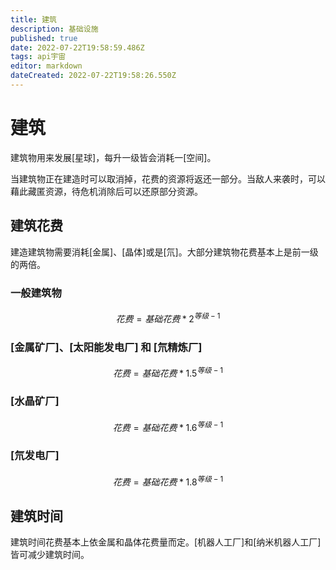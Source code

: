 ```yaml
---
title: 建筑
description: 基础设施
published: true
date: 2022-07-22T19:58:59.486Z
tags: api宇宙
editor: markdown
dateCreated: 2022-07-22T19:58:26.550Z
---
```


# 建筑
建筑物用来发展[星球]，每升一级皆会消耗一[空间]。

当建筑物正在建造时可以取消掉，花费的资源将返还一部分。当敌人来袭时，可以藉此藏匿资源，待危机消除后可以还原部分资源。

## 建筑花费

建造建筑物需要消耗[金属]、[晶体]或是[氘]。大部分建筑物花费基本上是前一级的两倍。


### 一般建筑物
$$
花费 = 基础花费*2^{等级-1}
$$
### [金属矿厂]、[太阳能发电厂] 和 [氘精炼厂]
$$
花费 = 基础花费*1.5^{等级-1}
$$
### [水晶矿厂]
$$
花费 = 基础花费*1.6^{等级-1}
$$
### [氘发电厂]
$$
花费 = 基础花费*1.8^{等级-1}
$$
## 建筑时间

建筑时间花费基本上依金属和晶体花费量而定。[机器人工厂]和[纳米机器人工厂]皆可减少建筑时间。
